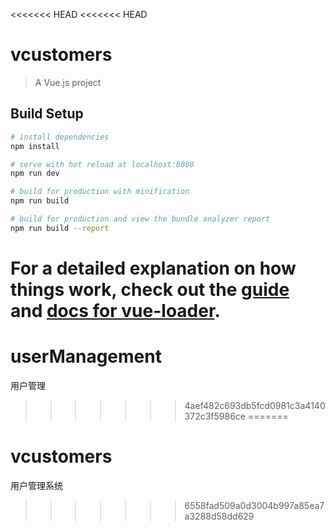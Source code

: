 <<<<<<< HEAD
<<<<<<< HEAD
# vcustomers

> A Vue.js project

## Build Setup

``` bash
# install dependencies
npm install

# serve with hot reload at localhost:8080
npm run dev

# build for production with minification
npm run build

# build for production and view the bundle analyzer report
npm run build --report
```

For a detailed explanation on how things work, check out the [guide](http://vuejs-templates.github.io/webpack/) and [docs for vue-loader](http://vuejs.github.io/vue-loader).
=======
# userManagement
用户管理
>>>>>>> 4aef482c693db5fcd0981c3a4140372c3f5986ce
=======
# vcustomers
用户管理系统
>>>>>>> 6558fad509a0d3004b997a85ea7a3288d58dd629
